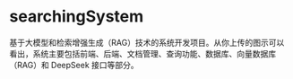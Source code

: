# searchingSystem
基于大模型和检索增强生成（RAG）技术的系统开发项目。从你上传的图示可以看出，系统主要包括前端、后端、文档管理、查询功能、数据库、向量数据库（RAG）和 DeepSeek 接口等部分。
